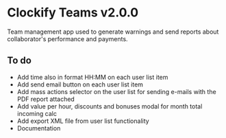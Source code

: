 # Clockify Teams v2.0.0

Team management app used to generate warnings and send reports about collaborator's performance and payments.

## To do

- Add time also in format HH:MM on each user list item
- Add send email button on each user list item
- Add mass actions selector on the user list for sending e-mails with the PDF report attached
- Add value per hour, discounts and bonuses modal for month total incoming calc
- Add export XML file from user list functionality
- Documentation
